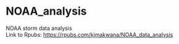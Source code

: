 # NOAA_analysis
NOAA storm data analysis  
Link to Rpubs: https://rpubs.com/kjmakwana/NOAA_data_analysis 
